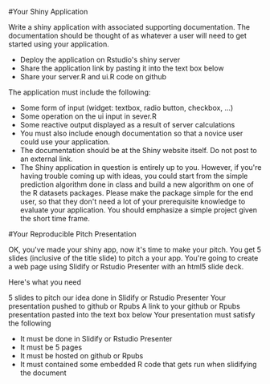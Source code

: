 #Your Shiny Application

Write a shiny application with associated supporting documentation. The documentation should be thought of as whatever a user will need to get started using your application.

*	Deploy the application on Rstudio's shiny server
*	Share the application link by pasting it into the text box below
*	Share your server.R and ui.R code on github


The application must include the following:

*	Some form of input (widget: textbox, radio button, checkbox, ...)
*	Some operation on the ui input in sever.R
*	Some reactive output displayed as a result of server calculations
*	You must also include enough documentation so that a novice user could use your application.
*	The documentation should be at the Shiny website itself. Do not post to an external link.
*	The Shiny application in question is entirely up to you. However, if you're having trouble coming up with ideas, you could start from the simple prediction algorithm done in class and build a new algorithm on one of the R datasets packages. Please make the package simple for the end user, so that they don't need a lot of your prerequisite knowledge to evaluate your application. You should emphasize a simple project given the short time frame.  


#Your Reproducible Pitch Presentation

OK, you've made your shiny app, now it's time to make your pitch. You get 5 slides (inclusive of the title slide)  to pitch a your app. You're going to create a web page using Slidify or Rstudio Presenter with an html5 slide deck.

Here's what you need

5 slides to pitch our idea done in Slidify or Rstudio Presenter
Your presentation pushed to github or Rpubs
A link to your github or Rpubs presentation pasted into the text box below
Your presentation must satisfy the following

*	It must be done in Slidify or Rstudio Presenter
*	It must be 5 pages
*	It must be hosted on github or Rpubs
*	It must contained some embedded R code that gets run when slidifying the document
